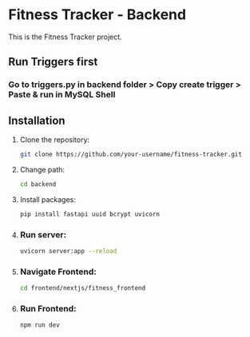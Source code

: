 # Fitness Tracker - Backend

This is  the Fitness Tracker project.

## Run Triggers first

### Go to triggers.py in backend folder > Copy create trigger > Paste & run in MySQL Shell


## Installation

1. Clone the repository:
   ```bash
   git clone https://github.com/your-username/fitness-tracker.git

2. Change path:
   ```bash
   cd backend

3. Install packages:
   ```bash
   pip install fastapi uuid bcrypt uvicorn

4. ### Run server:
   ```bash
   uvicorn server:app --reload

5. ### Navigate Frontend:
   ```bash
   cd frontend/nextjs/fitness_frontend
   
6. ### Run Frontend:
   ```bash
   npm run dev